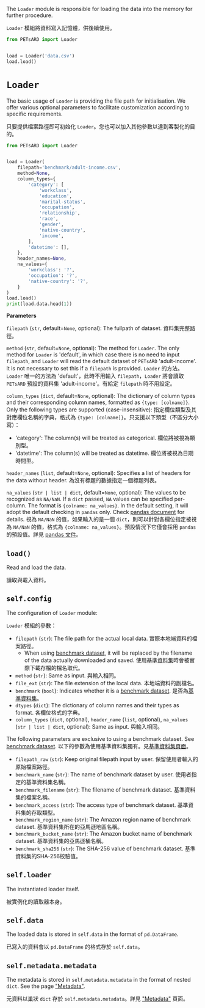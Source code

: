 The `Loader` module is responsible for loading the data into the memory for further procedure.

`Loader` 模組將資料寫入記憶體，供後續使用。

```python
from PETsARD import Loader


load = Loader('data.csv')
load.load()
```


# `Loader`

The basic usage of `Loader` is providing the file path for initialisation. We offer various optional parameters to facilitate customization according to specific requirements.

只要提供檔案路徑即可初始化 `Loader`。您也可以加入其他參數以達到客製化的目的。


```Python
from PETsARD import Loader


load = Loader(
    filepath='benchmark/adult-income.csv',
    method=None,
    column_types={
        'category': [
            'workclass',
            'education',
            'marital-status',
            'occupation',
            'relationship',
            'race',
            'gender',
            'native-country',
            'income',
        ],
        'datetime': [],
    },
    header_names=None,
    na_values={
        'workclass': '?',
        'occupation': '?',
        'native-country': '?',
    }
)
load.load()
print(load.data.head(1))
```


**Parameters**

`filepath` (`str`, default=`None`, optional): The fullpath of dataset. 資料集完整路徑。

`method` (`str`, default=`None`, optional): The method for `Loader`. The only method for `Loader` is 'default', in which case there is no need to input `filepath`, and `Loader` will read the default dataset of `PETsARD` 'adult-income'. It is not necessary to set this if a `filepath` is provided.
`Loader` 的方法。`Loader` 唯一的方法為 'default'，此時不用輸入 `filepath`，`Loader` 將會讀取 `PETsARD` 預設的資料集 'adult-income'。有給定 `filepath` 時不用設定。

`column_types` (`dict`, default=`None`, optional): The dictionary of column types and their corresponding column names, formatted as `{type: [colname]}`. Only the following types are supported (case-insensitive):
指定欄位類型及其對應欄位名稱的字典，格式為 `{type: [colname]}`。只支援以下類型（不區分大小寫）：
- 'category': The column(s) will be treated as categorical. 欄位將被視為類別型。
- 'datetime': The column(s) will be treated as datetime. 欄位將被視為日期時間型。

`header_names` (`list`, default=`None`, optional): Specifies a list of headers for the data without header. 為沒有標題的數據指定一個標題列表。

`na_values` (`str | list | dict`, default=`None`, optional): The values to be recognized as `NA/NaN`. If a `dict` passed, `NA` values can be specified per-column. The format is `{colname: na_values}`. In the default setting, it will adopt the default checking in `pandas` only. Check [pandas document](https://pandas.pydata.org/pandas-docs/stable/reference/api/pandas.read_csv.html) for details. 視為 `NA/NaN` 的值，如果輸入的是一個 `dict`，則可以針對各欄位指定被視為 `NA/NaN` 的值，格式為 `{colname: na_values}`。預設情況下它僅會採用 `pandas` 的預設值。詳見 [pandas 文件](https://pandas.pydata.org/pandas-docs/stable/reference/api/pandas.read_csv.html)。


## `load()`

Read and load the data.

讀取與載入資料。


## `self.config`

The configuration of `Loader` module:

`Loader` 模組的參數：


- `filepath` (`str`): The file path for the actual local data.  實際本地端資料的檔案路徑。
    - When using [benchmark dataset](https://nics-tw.github.io/PETsARD/Benchmark-datasets.html), it will be replaced by the filename of the data actually downloaded and saved. 使用[基準資料集](https://nics-tw.github.io/PETsARD/Benchmark-datasets.html)時會被實際下載存檔的檔名取代。
- `method` (`str`): Same as input. 與輸入相同。
- `file_ext` (`str`): The file extension of the local data. 本地端資料的副檔名。
- `benchmark` (`bool`): Indicates whether it is a [benchmark dataset](https://nics-tw.github.io/PETsARD/Benchmark-datasets.html). 是否為[基準資料集](https://nics-tw.github.io/PETsARD/Benchmark-datasets.html)。
- `dtypes` (`dict`): The dictionary of column names and their types as format. 各欄位格式的字典。
- `column_types` (`dict`, optional), `header_name` (`list`, optional), `na_values` (`str | list | dict`, optional): Same as input. 與輸入相同。

The following parameters are exclusive to using a benchmark dataset. See [benchmark dataset](https://nics-tw.github.io/PETsARD/Benchmark-datasets.html). 以下的參數為使用基準資料集獨有。見[基準資料集頁面](https://nics-tw.github.io/PETsARD/Benchmark-datasets.html)。

- `filepath_raw` (`str`): Keep original filepath input by user. 保留使用者輸入的原始檔案路徑。
- `benchmark_name` (`str`): The name of benchmark dataset by user. 使用者指定的基準資料集名稱。
- `benchmark_filename` (`str`): The filename of benchmark dataset. 基準資料集的檔案名稱。
- `benchmark_access` (`str`): The access type of benchmark dataset. 基準資料集的存取類型。
- `benchmark_region_name` (`str`): The Amazon region name of benchmark dataset. 基準資料集所在的亞馬遜地區名稱。
- `benchmark_bucket_name` (`str`): The Amazon bucket name of benchmark dataset. 基準資料集的亞馬遜桶名稱。
- `benchmark_sha256` (`str`): The SHA-256 value of benchmark dataset. 基準資料集的SHA-256校驗值。


## `self.loader`


The instantiated loader itself.

被實例化的讀取器本身。

## `self.data`

The loaded data is stored in `self.data` in the format of `pd.DataFrame`.

已寫入的資料會以 `pd.DataFrame` 的格式存於 `self.data`。


## `self.metadata.metadata`

The metadata is stored in `self.metadata.metadata` in the format of nested `dict`. See the page ["Metadata"](https://nics-tw.github.io/PETsARD/Metadata.html).

元資料以巢狀 `dict` 存於 `self.metadata.metadata`。詳見 ["Metadata"](https://nics-tw.github.io/PETsARD/Metadata.html) 頁面。
